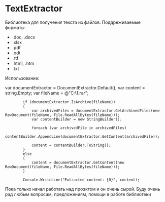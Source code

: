 # TextExtractor

Библиотека для получения текста из файлов.
Поддреживаемые форматы:
- .doc, .docx
- .xlsx
- .pdf
- .odt
- .rtf
- .html, .htm 
- .txt

Использование:

var documentExtractor = DocumentExtractor.Default();
            var content = string.Empty;
            var fileName = @"C:\1.rar";
            
            if (documentExtractor.IsArchive(fileName))
            {
                var archivedFiles = documentExtractor.GetArchivedFiles(new RawDocument(fileName, File.ReadAllBytes(fileName)));
                var contentBuilder = new StringBuilder();

                foreach (var archivedFile in archivedFiles)
                    contentBuilder.AppendLine(documentExtractor.GetContent(archivedFile));

                content = contentBuilder.ToString();
            }
            else
            {
                content = documentExtractor.GetContent(new RawDocument(fileName, File.ReadAllBytes(fileName)));
            }

            Console.WriteLine("Extracted content: {0}", content);
			
			
Пока только начал работать над проэктом и он очень сырой.
Буду очень рад любым вопросам, предложениям, помощи в работе библиотеки